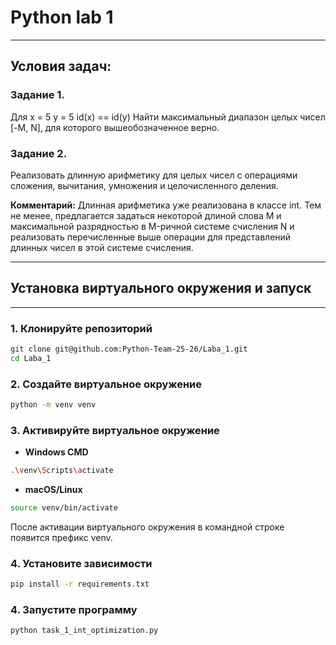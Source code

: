 # Python lab 1
____
## Условия задач:
### Задание 1. 
Для x = 5 y = 5 id(x) == id(y) Найти максимальный диапазон целых чисел [-M, N], для которого вышеобозначенное верно.
### Задание 2. 
Реализовать длинную арифметику для целых чисел с операциями сложения, вычитания, умножения и целочисленного деления.

**Комментарий:** Длинная арифметика уже реализована в классе int. Тем не менее, предлагается задаться некоторой длиной слова M и максимальной разрядностью в M-ричной системе счисления N и реализовать перечисленные выше операции для представлений длинных чисел в этой системе счисления.
____
## Установка виртуального окружения и запуск
____
### 1. Клонируйте репозиторий
```bash
git clone git@github.com:Python-Team-25-26/Laba_1.git
cd Laba_1
```
### 2. Создайте виртуальное окружение
```bash
python -m venv venv
```
### 3. Активируйте виртуальное окружение
- **Windows CMD**
```bash
.\venv\Scripts\activate
```
- **macOS/Linux**
```bash
source venv/bin/activate
```
После активации виртуального окружения в командной строке появится префикс venv.
### 4. Установите зависимости
```bash
pip install -r requirements.txt
```
### 4. Запустите программу
```bash
python task_1_int_optimization.py
```
